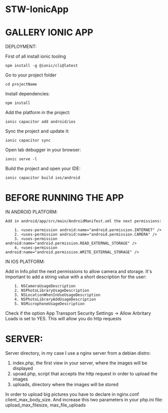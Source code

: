 
#   STW-IonicApp        #
#   GALLERY IONIC APP   #         

DEPLOYMENT:

First of all install ionic tooling

    npm install -g @ionic/cli@latest
    
Go to your project folder

    cd projectName

Install dependencies:

    npm install

Add the platform in the project:

    ionic capacitor add android/ios
    
Sync the project and update it:
    
    ionic capacitor sync
    
Open lab debugger in your browser:
    
    ionic serve -l
    
Build the project and open your IDE:

    ionic capacitor build ios/android
    
    
# BEFORE RUNNING THE APP #

IN ANDROID PLATFORM:

    Add in android/app/src/main/AndroidManifest.xml the next permissions:
    
        1. <uses-permission android:name="android.permission.INTERNET" />
        2. <uses-permission android:name="android.permission.CAMERA" />
        3. <uses-permission android:name="android.permission.READ_EXTERNAL_STORAGE" />
        4. <uses-permission android:name="android.permission.WRITE_EXTERNAL_STORAGE" />

    
IN IOS PLATFORM:
    
 Add in Info.plist the next permissions to allow camera and storage.
 It's important to add a string value with a short description for the user:
    
        1. NSCameraUsageDescription
        2. NSPhotoLibraryUsageDescription
        3. NSLocationWhenInUseUsageDescription
        4. NSPhotoLibraryAddUsageDescription
        5. NSMicrophoneUsageDescription
        
 Check if the option App Transport Security Settings -> Allow Arbritary Loads is set to YES.
 This will allow you do http requests


# SERVER: #
 
 Server directory, in my case I use a nginx server from a debian distro:
 
 1. index.php, the first view in your server, where the images will be displayed
 2. upoad.php, script that accepts the http request in order to upload the images
 3. uploads, directory where the images will be stored
 
 In order to upload big pictures you have to declare in nginx.conf client_max_body_size.
 And increase this two parameters in your php.ini file: upload_max_filesize, max_file_uploads
  
    
